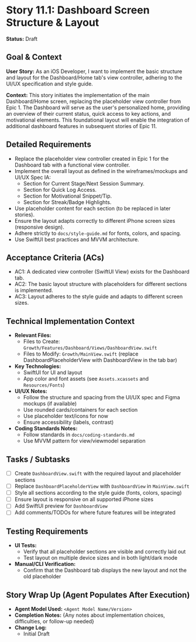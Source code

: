 # Story 11.1: Dashboard Screen Structure & Layout

**Status:** Draft

## Goal & Context

**User Story:**
As an iOS Developer, I want to implement the basic structure and layout for the Dashboard/Home tab's view controller, adhering to the UI/UX specification and style guide.

**Context:**
This story initiates the implementation of the main Dashboard/Home screen, replacing the placeholder view controller from Epic 1. The Dashboard will serve as the user's personalized home, providing an overview of their current status, quick access to key actions, and motivational elements. This foundational layout will enable the integration of additional dashboard features in subsequent stories of Epic 11.

## Detailed Requirements

- Replace the placeholder view controller created in Epic 1 for the Dashboard tab with a functional view controller.
- Implement the overall layout as defined in the wireframes/mockups and UI/UX Spec IA:
  - Section for Current Stage/Next Session Summary.
  - Section for Quick Log Access.
  - Section for Motivational Snippet/Tip.
  - Section for Streak/Badge Highlights.
- Use placeholder content for each section (to be replaced in later stories).
- Ensure the layout adapts correctly to different iPhone screen sizes (responsive design).
- Adhere strictly to `docs/style-guide.md` for fonts, colors, and spacing.
- Use SwiftUI best practices and MVVM architecture.

## Acceptance Criteria (ACs)

- AC1: A dedicated view controller (SwiftUI View) exists for the Dashboard tab.
- AC2: The basic layout structure with placeholders for different sections is implemented.
- AC3: Layout adheres to the style guide and adapts to different screen sizes.

## Technical Implementation Context

- **Relevant Files:**
  - Files to Create: `Growth/Features/Dashboard/Views/DashboardView.swift`
  - Files to Modify: `Growth/MainView.swift` (replace DashboardPlaceholderView with DashboardView in the tab bar)
- **Key Technologies:**
  - SwiftUI for UI and layout
  - App color and font assets (see `Assets.xcassets` and `Resources/Fonts`)
- **UI/UX Notes:**
  - Follow the structure and spacing from the UI/UX spec and Figma mockups (if available)
  - Use rounded cards/containers for each section
  - Use placeholder text/icons for now
  - Ensure accessibility (labels, contrast)
- **Coding Standards Notes:**
  - Follow standards in `docs/coding-standards.md`
  - Use MVVM pattern for view/viewmodel separation

## Tasks / Subtasks

- [ ] Create `DashboardView.swift` with the required layout and placeholder sections
- [ ] Replace `DashboardPlaceholderView` with `DashboardView` in `MainView.swift`
- [ ] Style all sections according to the style guide (fonts, colors, spacing)
- [ ] Ensure layout is responsive on all supported iPhone sizes
- [ ] Add SwiftUI preview for `DashboardView`
- [ ] Add comments/TODOs for where future features will be integrated

## Testing Requirements

- **UI Tests:**
  - Verify that all placeholder sections are visible and correctly laid out
  - Test layout on multiple device sizes and in both light/dark mode
- **Manual/CLI Verification:**
  - Confirm that the Dashboard tab displays the new layout and not the old placeholder

## Story Wrap Up (Agent Populates After Execution)

- **Agent Model Used:** `<Agent Model Name/Version>`
- **Completion Notes:** {Any notes about implementation choices, difficulties, or follow-up needed}
- **Change Log:**
  - Initial Draft 